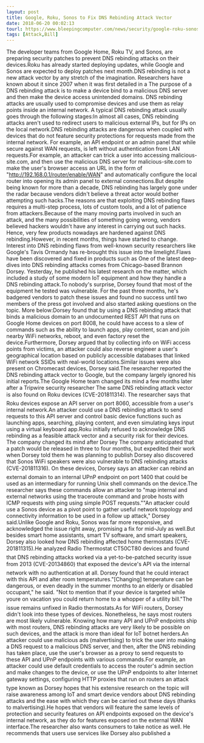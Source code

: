 ```yaml
---
layout: post
title: Google, Roku, Sonos to Fix DNS Rebinding Attack Vector
date: 2018-06-20 00:02:13
tourl: https://www.bleepingcomputer.com/news/security/google-roku-sonos-to-fix-dns-rebinding-attack-vector/
tags: [Attack,Bill]
---
```

The developer teams from Google Home, Roku TV, and Sonos, are preparing security patches to prevent DNS rebinding attacks on their devices.Roku has already started deploying updates, while Google and Sonos are expected to deploy patches next month.DNS rebinding is not a new attack vector by any stretch of the imagination. Researchers have known about it since 2007 when it was first detailed in a The purpose of a DNS rebinding attack is to make a device bind to a malicious DNS server and then make the device access unintended domains. DNS rebinding attacks are usually used to compromise devices and use them as relay points inside an internal network. A typical DNS rebinding attack usually goes through the following stages:In almost all cases, DNS rebinding attacks aren't used to redirect users to malicious external IPs, but for IPs on the local network.DNS rebinding attacks are dangerous when coupled with devices that do not feature security protections for requests made from the internal network. For example, an API endpoint or an admin panel that while secure against WAN requests, is left without authentication from LAN requests.For example, an attacker can trick a user into accessing malicious-site.com, and then use the malicious DNS server for malicious-site.com to make the user's browser access an URL in the form of "http://192.168.0.1/router/enable/WAN" and automatically configure the local router into opening its admin panel to external connections.But despite being known for more than a decade, DNS rebinding has largely gone under the radar because vendors didn't believe a threat actor would bother attempting such hacks.The reasons are that exploiting DNS rebinding flaws requires a multi-step process, lots of custom tools, and a lot of patience from attackers.Because of the many moving parts involved in such an attack, and the many possibilities of something going wrong, vendors believed hackers wouldn't have any interest in carrying out such hacks. Hence, very few products nowadays are hardened against DNS rebinding.However, in recent months, things have started to change. Interest into DNS rebinding flaws from well-known security researchers like Google's Tavis Ormandy has re-brought this issue into the limelight.Flaws have been discovered and fixed in products such as One of the latest deep-dives into DNS rebinding attacks comes from Chicago-based Brannon Dorsey. Yesterday, he published his latest research on the matter, which included a study of some modern IoT equipment and how they handle a DNS rebinding attack.To nobody's surprise, Dorsey found that most of the equipment he tested was vulnerable. For the past three months, he's badgered vendors to patch these issues and found no success until two members of the press got involved and also started asking questions on the topic. More below:Dorsey found that by using a DNS rebinding attack that binds a malicious domain to an undocumented REST API that runs on Google Home devices on port 8008, he could have access to a slew of commands such as the ability to launch apps, play content, scan and join nearby WiFi networks, reboot, and even factory reset the device.Furthermore, Dorsey argued that by collecting info on WiFi access points from victims, an attacker could also reverse engineer a user's geographical location based on publicly accessible databases that linked WiFi network SSIDs with real-world locations.Similar issues were also present on Chromecast devices, Dorsey said.The researcher reported the DNS rebinding attack vector to Google, but the company largely ignored his initial reports.The Google Home team changed its mind a few months later after a Tripwire security researcher The same DNS rebinding attack vector is also found on Roku devices (CVE-201811314). The researcher says that Roku devices expose an API server on port 8060, accessible from a user's internal network.An attacker could use a DNS rebinding attack to send requests to this API server and control basic device functions such as launching apps, searching, playing content, and even simulating keys input using a virtual keyboard app.Roku initially refused to acknowledge DNS rebinding as a feasible attack vector and a security risk for their devices. The company changed its mind after Dorsey The company anticipated that a patch would be released in three to four months, but expedited their work when Dorsey told them he was planning to publish Dorsey also discovered that Sonos WiFi speakers were also vulnerable to DNS rebinding attacks (CVE-201811316). On these devices, Dorsey says an attacker can rebind an external domain to an internal UPnP endpoint on port 1400 that could be used as an intermediary for running Unix shell commands on the device.The researcher says these commands allow an attacker to "map internal and external networks using the traceroute command and probe hosts with ICMP requests with ping using simple POST requests.""An attacker could use a Sonos device as a pivot point to gather useful network topology and connectivity information to be used in a follow up attack," Dorsey said.Unlike Google and Roku, Sonos was far more responsive, and acknowledged the issue right away, promising a fix for mid-July as well.But besides smart home assistants, smart TV software, and smart speakers, Dorsey also looked how DNS rebinding affected home thermostats (CVE-201811315).He analyzed Radio Thermostat CT50CT80 devices and found that DNS rebinding attacks worked via a yet-to-be-patched security issue from 2013 (CVE-20134860) that exposed the device's API via the internal network with no authentication at all. Dorsey found that he could interact with this API and alter room temperatures."[Changing] temperature can be dangerous, or even deadly in the summer months to an elderly or disabled occupant," he said. "Not to mention that if your device is targeted while youre on vacation you could return home to a whopper of a utility bill."The issue remains unfixed in Radio thermostats.As for WiFi routers, Dorsey didn't look into these types of devices. Nonetheless, he says most routers are most likely vulnerable. Knowing how many API and UPnP endpoints ship with most routers, DNS rebinding attacks are very likely to be possible on such devices, and the attack is more than ideal for IoT botnet herders.An attacker could use malicious ads (malvertising) to trick the user into making a DNS request to a malicious DNS server, and then, after the DNS rebinding has taken place, use the user's browser as a proxy to send requests to these API and UPnP endpoints with various commands.For example, an attacker could use default credentials to access the router's admin section and make changes to the device, or use the UPnP endpoints to alter Internet gateway settings, configuring HTTP proxies that run on routers an attack type known as Dorsey hopes that his extensive research on the topic will raise awareness among IoT and smart device vendors about DNS rebinding attacks and the ease with which they can be carried out these days (thanks to malvertising).He hopes that vendors will feature the same levels of protection and security features on API endpoints exposed on the device's internal network, as they do for features exposed on the external WAN interface.The researcher also wants consumers to take notice as well. He recommends that users use services like Dorsey also published a 
